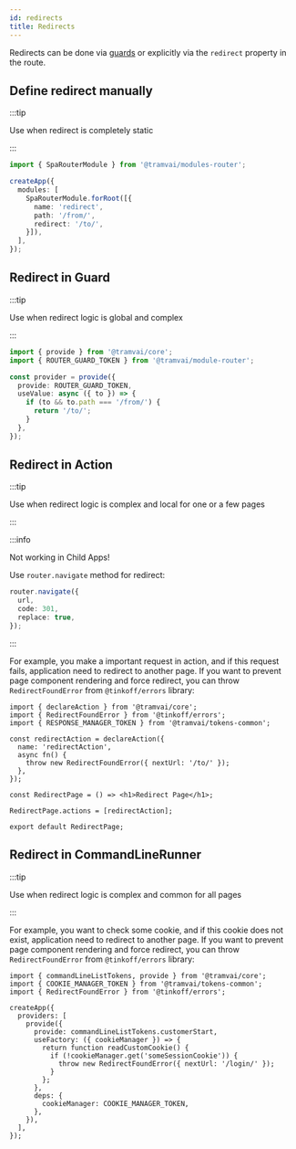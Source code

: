 ```yaml
---
id: redirects
title: Redirects
---
```


Redirects can be done via [guards](03-features/07-routing/05-hooks-and-guards.md#guards) or explicitly via the `redirect` property in the route.

## Define redirect manually

:::tip

Use when redirect is completely static

:::

```ts
import { SpaRouterModule } from '@tramvai/modules-router';

createApp({
  modules: [
    SpaRouterModule.forRoot([{
      name: 'redirect',
      path: '/from/',
      redirect: '/to/',
    }]),
  ],
});
```

## Redirect in Guard

:::tip

Use when redirect logic is global and complex

:::

```ts
import { provide } from '@tramvai/core';
import { ROUTER_GUARD_TOKEN } from '@tramvai/module-router';

const provider = provide({
  provide: ROUTER_GUARD_TOKEN,
  useValue: async ({ to }) => {
    if (to && to.path === '/from/') {
      return '/to/';
    }
  },
});
```

## Redirect in Action

:::tip

Use when redirect logic is complex and local for one or a few pages

:::

:::info

Not working in Child Apps!

Use `router.navigate` method for redirect:

```ts
router.navigate({
  url,
  code: 301,
  replace: true,
});
```

:::

For example, you make a important request in action, and if this request fails, application need to redirect to another page. If you want to prevent page component rendering and force redirect, you can throw `RedirectFoundError` from `@tinkoff/errors` library:

```tsx
import { declareAction } from '@tramvai/core';
import { RedirectFoundError } from '@tinkoff/errors';
import { RESPONSE_MANAGER_TOKEN } from '@tramvai/tokens-common';

const redirectAction = declareAction({
  name: 'redirectAction',
  async fn() {
    throw new RedirectFoundError({ nextUrl: '/to/' });
  },
});

const RedirectPage = () => <h1>Redirect Page</h1>;

RedirectPage.actions = [redirectAction];

export default RedirectPage;
```

## Redirect in CommandLineRunner

:::tip

Use when redirect logic is complex and common for all pages

:::

For example, you want to check some cookie, and if this cookie does not exist, application need to redirect to another page. If you want to prevent page component rendering and force redirect, you can throw `RedirectFoundError` from `@tinkoff/errors` library:

```tsx
import { commandLineListTokens, provide } from '@tramvai/core';
import { COOKIE_MANAGER_TOKEN } from '@tramvai/tokens-common';
import { RedirectFoundError } from '@tinkoff/errors';

createApp({
  providers: [
    provide({
      provide: commandLineListTokens.customerStart,
      useFactory: ({ cookieManager }) => {
        return function readCustomCookie() {
          if (!cookieManager.get('someSessionCookie')) {
            throw new RedirectFoundError({ nextUrl: '/login/' });
          }
        };
      },
      deps: {
        cookieManager: COOKIE_MANAGER_TOKEN,
      },
    }),
  ],
});
```
